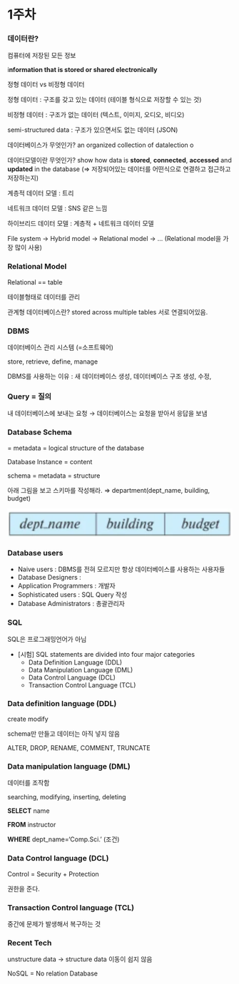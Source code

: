 # 1주차

### 데이터란?

컴퓨터에 저장된 모든 정보

i**nformation that is stored or shared electronically**

정형 데이터 vs 비정형 데이터

정형 데이터 : 구조를 갖고 있는 데이터 (테이블 형식으로 저장할 수 있는 것)

비정형 데이터 : 구조가 없는 데이터 (텍스트, 이미지, 오디오, 비디오)

semi-structured data : 구조가 있으면서도 없는 데이터 (JSON)

데이터베이스가 무엇인가? an organized collection of datalection o

데이터모델이란 무엇인가? show how data is **stored**, **connected**, **accessed** and **updated** in the database
(⇒ 저장되어있는 데이터를 어떤식으로 연결하고 접근하고 저장하는지)

계층적 데이터 모델 : 트리

네트워크 데이터 모델 : SNS 같은 느낌

하이브리드 데이터 모델 : 계층적 + 네트워크 데이터 모델

File system → Hybrid model → Relational model → …
(Relational model을 가장 많이 사용)

### Relational Model

Relational == table

테이블형태로 데이터를 관리

관계형 데이터베이스란? stored across multiple tables
서로 연결되어있음.

### DBMS

데이터베이스 관리 시스템 (=소프트웨어)

store, retrieve, define, manage

DBMS를 사용하는 이유 : 새 데이터베이스 생성, 데이터베이스 구조 생성, 수정,

### Query = 질의

내 데이터베이스에 보내는 요청 → 데이터베이스는 요청을 받아서 응답을 보냄

### Database Schema

= metadata = logical structure of the database

Database Instance = content

schema = metadata = structure

아래 그림을 보고 스키마를 작성해라. ⇒ department(dept_name, building, budget)

![alt text](image.png)

### Database users

- Naive users : DBMS를 전혀 모르지만 항상 데이터베이스를 사용하는 사용자들
- Database Designers :
- Application Programmers : 개발자
- Sophisticated users : SQL Query 작성
- Database Administrators : 총괄관리자

### SQL

SQL은 프로그래밍언어가 아님

- [시험] SQL statements are divided into four major categories
    - Data Definition Language (DDL)
    - Data Manipulation Language (DML)
    - Data Control Language (DCL)
    - Transaction Control Language (TCL)

### Data definition language (DDL)

create modify

schema만 만들고 데이터는 아직 넣지 않음

ALTER, DROP, RENAME, COMMENT, TRUNCATE

### Data manipulation language (DML)

데이터를 조작함

searching, modifying, inserting, deleting

**SELECT**	name 

**FROM**	instructor 

**WHERE**	dept_name=‘Comp.Sci.’ (조건)

### Data Control language (DCL)

Control = Security + Protection

권한을 준다.

### Transaction Control language (TCL)

중간에 문제가 발생해서 복구하는 것

### Recent Tech

unstructure data → structure data 이동이 쉽지 않음

NoSQL = No relation Database